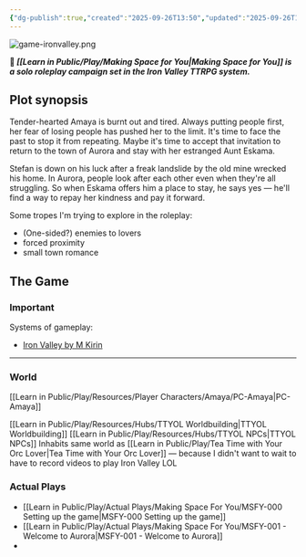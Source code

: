 ```yaml
---
{"dg-publish":true,"created":"2025-09-26T13:50","updated":"2025-09-26T13:24","dg-path":"Play/Making Space for You.md","permalink":"/play/making-space-for-you/","dgPassFrontmatter":true,"noteIcon":"1"}
---
```


![game-ironvalley.png](/img/user/Learn%20in%20Public/Play/Resources/Games/game-ironvalley.png) 

 **💖 _[[Learn in Public/Play/Making Space for You\|Making Space for You]] is a solo roleplay campaign set in the Iron Valley TTRPG system._**
 
## Plot synopsis 

Tender-hearted Amaya is burnt out and tired. Always putting people first, her fear of losing people has pushed her to the limit. It's time to face the past to stop it from repeating. Maybe it's time to accept that invitation to return to the town of Aurora and stay with her estranged Aunt Eskama. 

Stefan is down on his luck after a freak landslide by the old mine wrecked his home. In Aurora, people look after each other even when they're all struggling. So when Eskama offers him a place to stay, he says yes — he'll find a way to repay her kindness and pay it forward. 

Some tropes I'm trying to explore in the roleplay: 
- (One-sided?) enemies to lovers
- forced proximity 
- small town romance 

## The Game 

### Important 

Systems of gameplay: 
- [Iron Valley by M Kirin](https://mkirin.itch.io/iron-valley)

--- 

### World 

[[Learn in Public/Play/Resources/Player Characters/Amaya/PC-Amaya\|PC-Amaya]]

[[Learn in Public/Play/Resources/Hubs/TTYOL Worldbuilding\|TTYOL Worldbuilding]]
[[Learn in Public/Play/Resources/Hubs/TTYOL NPCs\|TTYOL NPCs]]
Inhabits same world as [[Learn in Public/Play/Tea Time with Your Orc Lover\|Tea Time with Your Orc Lover]] — because I didn't want to wait to have to record videos to play Iron Valley LOL 

### Actual Plays 
- [[Learn in Public/Play/Actual Plays/Making Space For You/MSFY-000 Setting up the game\|MSFY-000 Setting up the game]]
- [[Learn in Public/Play/Actual Plays/Making Space For You/MSFY-001 - Welcome to Aurora\|MSFY-001 - Welcome to Aurora]]
- 

